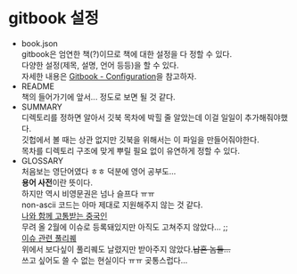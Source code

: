 # gitbook 설정
* book.json  
gitbook은 엄연한 책(?)이므로 책에 대한 설정을 다 정할 수 있다.  
다양한 설정(제목, 설명, 언어 등등)을 할 수 있다.  
자세한 내용은 [Gitbook - Configuration](https://toolchain.gitbook.com/config.html)을 참고하자.  
* README  
책의 들어가기에 앞서... 정도로 보면 될 것 같다.  
* SUMMARY  
디렉토리를 정하면 알아서 깃북 목차에 박힐 줄 알았는데 이걸 일일이 추가해줘야했다.  
깃헙에서 볼 때는 상관 없지만 깃북을 위해서는 이 파일을 만들어줘야한다.  
목차를 디렉토리 구조에 맞게 뿌릴 필요 없이 유연하게 정할 수 있다.  
* GLOSSARY  
처음보는 영단어였다 ㅎㅎ 덕분에 영어 공부도...  
**용어 사전**이란 뜻이다.  
하지만 역시 비영문권은 넘나 슬프다 ㅠㅠ  
non-ascii 코드는 아마 제대로 지원해주지 않는 것 같다.  
[나와 함께 고통받는 중국인](https://github.com/GitbookIO/gitbook/issues/1703)  
무려 올 2월에 이슈로 등록돼있지만 아직도 고쳐주지 않았다... ;;  
[이슈 관련 풀리퀘](https://github.com/GitbookIO/gitbook/pull/1704)  
위에서 보다싶이 풀리퀘도 날렸지만 받아주지 않았다.~~납흔 놈들...~~  
쓰고 싶어도 쓸 수 없는 현실이다 ㅠㅠ 곶통스럽다...  